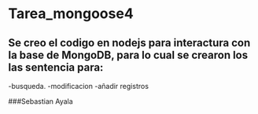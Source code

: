 # Tarea_mongoose4

## Se creo el codigo en nodejs para interactura con la base de MongoDB, para lo cual se crearon los las sentencia para:

-busqueda.
-modificacion
-añadir registros


###Sebastian Ayala

